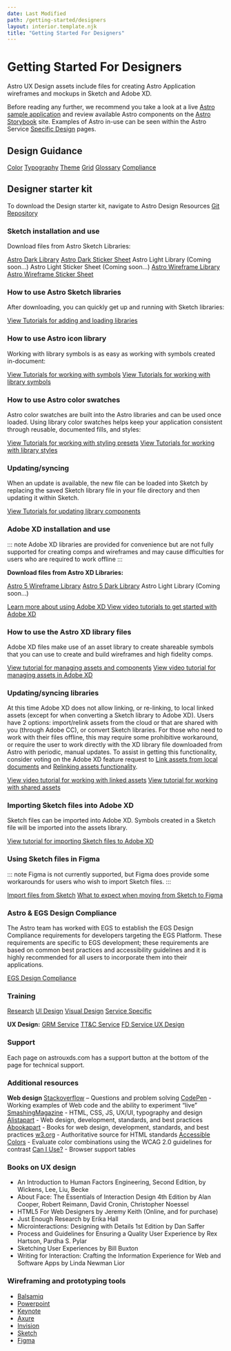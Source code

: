 ```yaml
---
date: Last Modified
path: /getting-started/designers
layout: interior.template.njk
title: "Getting Started For Designers"
---
```


# Getting Started For Designers

Astro UX Design assets include files for creating Astro Application wireframes and mockups in Sketch and Adobe XD.

Before reading any further, we recommend you take a look at a live [Astro sample application](https://sample-app.astrouxds.com/) and review available Astro components on the [Astro Storybook](https://astro-components.netlify.app/?path=/story/astro-uxds-welcome--start-here) site. Examples of Astro in-use can be seen within the Astro Service [Specific Design](/service-specific-ux-design/) pages.

## Design Guidance
[Color](/design-guidelines/color/)
[Typography](/design-guidelines/typography/)
[Theme](/design-guidelines/theme/)
[Grid](/design-guidelines/grid/)
[Glossary](/design-guidelines/glossary/)
[Compliance](/design-guidelines/compliance/)

## Designer starter kit

To download the Design starter kit, navigate to Astro Design Resources [Git Repository](https://github.com/RocketCommunicationsInc/astro-design-resources)

### Sketch installation and use
Download files from Astro Sketch Libraries:

[Astro Dark Library](https://github.com/RocketCommunicationsInc/astro-design-resources/raw/master/Sketch/Astro%20Dark%20Library.sketch)
[Astro Dark Sticker Sheet](https://github.com/RocketCommunicationsInc/astro-design-resources/raw/master/Sketch/Astro%20Dark%20Stickersheet.sketch)
Astro Light Library (Coming soon…)
Astro Light Sticker Sheet (Coming soon…)
[Astro Wireframe Library](https://github.com/RocketCommunicationsInc/astro-design-resources/raw/master/Sketch/Astro%20Wireframe%20Library.sketch)
[Astro Wireframe Sticker Sheet](https://github.com/RocketCommunicationsInc/astro-design-resources/raw/master/Sketch/Astro%20Wireframe%20Stickersheet.sketch)




### How to use Astro Sketch libraries

After downloading, you can quickly get up and running with Sketch libraries:

[View Tutorials for adding and loading libraries ](https://www.sketch.com/docs/libraries/)


### How to use Astro icon library

Working with library symbols is as easy as working with symbols created in-document:

[View Tutorials for working with symbols](https://www.sketch.com/docs/symbols/)
[View Tutorials for working with library symbols](https://www.sketch.com/docs/libraries/#library-symbols)

### How to use Astro color swatches

Astro color swatches are built into the Astro libraries and can be used once loaded. Using library color swatches helps keep your application consistent through reusable, documented fills, and styles:

[View Tutorials for working with styling presets](https://www.sketch.com/docs/styling/#presets)
[View Tutorials for working with library styles](https://www.sketch.com/docs/libraries/#library-styles)

### Updating/syncing
When an update is available, the new file can be loaded into Sketch by replacing the saved Sketch library file in your file directory and then updating it within Sketch.

[View Tutorials for updating library components](https://www.sketch.com/docs/libraries/#updating-library-components)

### Adobe XD installation and use
::: note
Adobe XD libraries are provided for convenience but are not fully supported for creating comps and wireframes and may cause difficulties for users who are required to work offline
:::

**Download files from Astro XD Libraries:**

[Astro 5 Wireframe Library](https://github.com/RocketCommunicationsInc/astro-design-resources/raw/master/Adobe%20XD/Astro%205%20Wireframe%20Library.xd)
[Astro 5 Dark Library](https://github.com/RocketCommunicationsInc/astro-design-resources/raw/master/Adobe%20XD/Astro%205%20Dark%20Library.xd)
Astro Light Library (Coming soon…)

[Learn more about using Adobe XD ](https://helpx.adobe.com/xd/tutorials.html)
[View video tutorials to get started with Adobe XD](https://www.youtube.com/playlist?list=PLHjwuoik-ep1zZ_xheCvRL8KluMJMjYsV)

### How to use the Astro XD library files

Adobe XD files make use of an asset library to create shareable symbols that you can use to create and build wireframes and high fidelity comps.

[View tutorial for managing assets and components](https://helpx.adobe.com/xd/help/work-with-assets-and-libraries-xd.html)
[View video tutorial for managing assets in Adobe XD](https://www.youtube.com/watch?v=wzEL4mhXiJM&feature=youtu.be)

### Updating/syncing libraries 

At this time Adobe XD does not allow linking, or re-linking, to local linked assets (except for when converting a Sketch library to Adobe XD). Users have 2 options: import/relink assets from the cloud or that are shared with you (through Adobe CC), or convert Sketch libraries. For those who need to work with their files offline, this may require some prohibitive workaround, or require the user to work directly with the XD library file downloaded from Astro with periodic, manual updates. To assist in getting this functionality, consider voting on the Adobe XD feature request to [Link assets from local documents](https://adobexd.uservoice.com/forums/353007-adobe-xd-feature-requests/suggestions/37698904-link-assets-from-local-documents) and [Relinking assets functionality](https://adobexd.uservoice.com/forums/353007-adobe-xd-feature-requests/suggestions/37718911-relinking-assets-functionality).

[View video tutorial for working with linked assets](https://www.youtube.com/watch?v=0y27B0ZChhY&feature=youtu.be)
[View tutorial for working with shared assets](https://helpx.adobe.com/xd/help/work-with-assets-and-libraries-xd.html#share-assets)

### Importing Sketch files into Adobe XD 

Sketch files can be imported into Adobe XD. Symbols created in a Sketch file will be imported into the assets library.

[View tutorial for importing Sketch files to Adobe XD](https://www.youtube.com/watch?v=T7BdBmqVUuM&feature=youtu.be)

### Using Sketch files in Figma
::: note
Figma is not currently supported, but Figma does provide some workarounds for users who wish to import Sketch files.
:::

[Import files from Sketch](https://help.figma.com/hc/en-us/articles/360040514273-Import-files-from-Sketch)
[What to expect when moving from Sketch to Figma](https://www.figma.com/best-practices/what-to-expect-when-moving-from-sketch-to-figma/)


### Astro & EGS Design Compliance

The Astro team has worked with EGS to establish the EGS Design Compliance requirements for developers targeting the EGS Platform. These requirements are specific to EGS development; these requirements are based on common best practices and accessibility guidelines and it is highly recommended for all users to incorporate them into their applications.

[EGS Design Compliance](/design-guidelines/compliance/)

### Training
[Research](/design-process/research/)
[UI Design](/design-process/ui-design/)
[Visual Design](/design-process/visual-design/)
[Service Specific](/service-specific-ux-design/)

**UX Design:**
[GRM Service](/grm-service-ux-design/about-the-grm-designs/)
[TT&C Service](/ttc-service-ux-design/about-the-ttc-designs/)
[FD Service UX Design](/fd-service-ux-design/about-the-fd-designs/)


### Support

Each page on astrouxds.com has a support button at the bottom of the page for technical support.


### Additional resources

**Web design**
[Stackoverflow](https://stackoverflow.com/) – Questions and problem solving
[CodePen](https://codepen.io/) - Working examples of Web code and the ability to experiment “live”
[SmashingMagazine](https://www.smashingmagazine.com/) - HTML, CSS, JS, UX/UI, typography and design
[Alistapart](https://alistapart.com/) - Web design, development, standards, and best practices
[Abookapart](https://abookapart.com/) - Books for web design, development, standards, and best practices
[w3.org](https://www.w3.org/) - Authoritative source for HTML standards
[Accessible Colors](https://accessible-colors.com/) - Evaluate color combinations using the WCAG 2.0 guidelines for contrast
[Can I Use?](https://www.caniuse.com/) - Browser support tables


### Books on UX design
- An Introduction to Human Factors Engineering, Second Edition, by Wickens, Lee, Liu, Becke
- About Face: The Essentials of Interaction Design 4th Edition by Alan Cooper, Robert Reimann, David Cronin, Christopher Noessel
- HTML5 For Web Designers by Jeremy Keith (Online, and for purchase)
- Just Enough Research by Erika Hall
- Microinteractions: Designing with Details 1st Edition by Dan Saffer
- Process and Guidelines for Ensuring a Quality User Experience by Rex Hartson, Pardha S. Pylar
- Sketching User Experiences by Bill Buxton
- Writing for Interaction: Crafting the Information Experience for Web and Software Apps by Linda Newman Lior

### Wireframing and prototyping tools
- [Balsamiq](https://balsamiq.com/)
- [Powerpoint](https://www.microsoft.com/en-us/microsoft-365/powerpoint)
- [Keynote](https://www.apple.com/keynote/)
- [Axure](https://www.axure.com/)
- [Invision](https://www.invisionapp.com/)
- [Sketch](https://www.sketch.com/)
- [Figma](https://www.figma.com/)